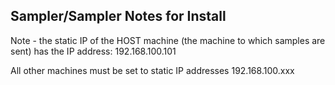 ## Sampler/Sampler Notes for Install

Note - the static IP of the HOST machine (the machine to which samples are sent) has the IP address:
192.168.100.101

All other machines must be set to static IP addresses 192.168.100.xxx
